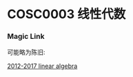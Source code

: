 
# COSC0003 线性代数

### Magic Link

可能略为陈旧:

[2012-2017 linear algebra](https://github.com/Emanual20/Emanual20.github.io/tree/main/resources/grade-1/COSC0003/)
